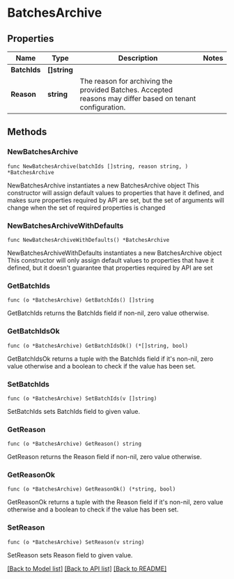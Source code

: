 # BatchesArchive

## Properties

Name | Type | Description | Notes
------------ | ------------- | ------------- | -------------
**BatchIds** | **[]string** |  | 
**Reason** | **string** | The reason for archiving the provided Batches. Accepted reasons may differ based on tenant configuration.  | 

## Methods

### NewBatchesArchive

`func NewBatchesArchive(batchIds []string, reason string, ) *BatchesArchive`

NewBatchesArchive instantiates a new BatchesArchive object
This constructor will assign default values to properties that have it defined,
and makes sure properties required by API are set, but the set of arguments
will change when the set of required properties is changed

### NewBatchesArchiveWithDefaults

`func NewBatchesArchiveWithDefaults() *BatchesArchive`

NewBatchesArchiveWithDefaults instantiates a new BatchesArchive object
This constructor will only assign default values to properties that have it defined,
but it doesn't guarantee that properties required by API are set

### GetBatchIds

`func (o *BatchesArchive) GetBatchIds() []string`

GetBatchIds returns the BatchIds field if non-nil, zero value otherwise.

### GetBatchIdsOk

`func (o *BatchesArchive) GetBatchIdsOk() (*[]string, bool)`

GetBatchIdsOk returns a tuple with the BatchIds field if it's non-nil, zero value otherwise
and a boolean to check if the value has been set.

### SetBatchIds

`func (o *BatchesArchive) SetBatchIds(v []string)`

SetBatchIds sets BatchIds field to given value.


### GetReason

`func (o *BatchesArchive) GetReason() string`

GetReason returns the Reason field if non-nil, zero value otherwise.

### GetReasonOk

`func (o *BatchesArchive) GetReasonOk() (*string, bool)`

GetReasonOk returns a tuple with the Reason field if it's non-nil, zero value otherwise
and a boolean to check if the value has been set.

### SetReason

`func (o *BatchesArchive) SetReason(v string)`

SetReason sets Reason field to given value.



[[Back to Model list]](../README.md#documentation-for-models) [[Back to API list]](../README.md#documentation-for-api-endpoints) [[Back to README]](../README.md)


